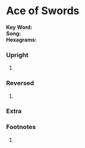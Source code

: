 # Ace of Swords

**Key Word:**   
**Song:**   
**Hexagrams:** 



### Upright

1) 



### Reversed

1) 



### Extra





### Footnotes

1. 


